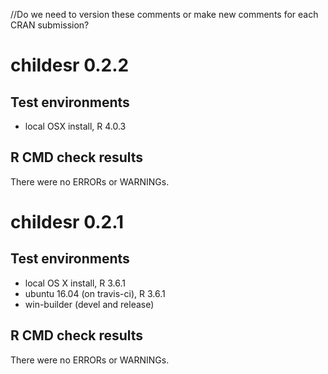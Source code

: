 //Do we need to version these comments or make new comments for each CRAN submission?

# childesr 0.2.2
## Test environments
* local OSX install, R 4.0.3

## R CMD check results
There were no ERRORs or WARNINGs.

# childesr 0.2.1
## Test environments
* local OS X install, R 3.6.1
* ubuntu 16.04 (on travis-ci), R 3.6.1
* win-builder (devel and release)

## R CMD check results
There were no ERRORs or WARNINGs.
